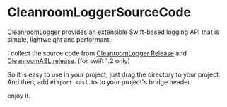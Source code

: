 # CleanroomLoggerSourceCode


[CleanroomLogger](https://github.com/emaloney/CleanroomLogger) provides an extensible Swift-based logging API that is simple, lightweight and performant.

I collect the source code from [CleanroomLogger Release](https://github.com/emaloney/CleanroomLogger/releases/tag/1.3.7) and [CleanroomASL release](https://github.com/emaloney/CleanroomASL/releases/tag/1.1.3). (for swift 1.2 only)

So it is easy to use in your project, just drag the directory to your project. And then, add `#import <asl.h>` to your project's bridge header. 

enjoy it.

